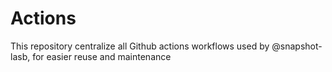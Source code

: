 # Actions

This repository centralize all Github actions workflows used by @snapshot-lasb, for easier reuse and maintenance
